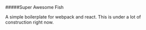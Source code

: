 #####Super Awesome Fish

A simple boilerplate for webpack and react.
This is under a lot of construction right now.